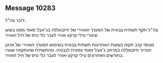 ## Message 10283

דובר צה"ל:

צה״ל תקף תשתית צבאית של המערך האווירי של חיזבאללה בג׳אבל סאפי ממנו בוצעו שיגורי טילי קרקע אוויר לעבר כלי טיס של חיל האוויר

מטוסי קרב תקפו בשעות האחרונות תשתית צבאית בשימוש המערך האווירי של ארגון הטרור חיזבאללה במרחב ג׳אבל סאפי צפונית לנבטיה.
מהתשתית שהותקפה שוגרו בחודשים האחרונים טילי קרקע-אוויר לעבר כלי טיס של חיל האוויר.

